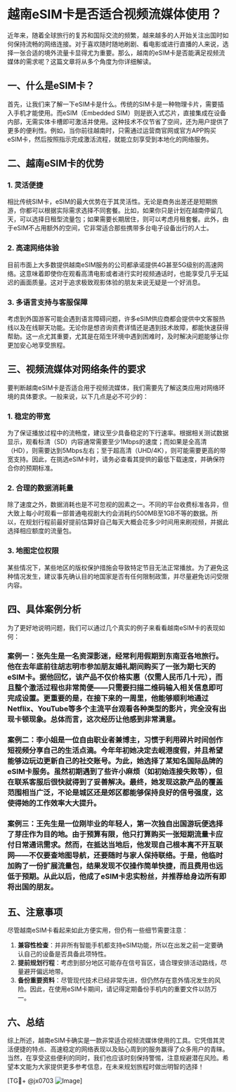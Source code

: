 # 越南eSIM卡是否适合视频流媒体使用？

近年来，随着全球旅行的复苏和国际交流的频繁，越来越多的人开始关注出国时如何保持流畅的网络连接。对于喜欢随时随地刷剧、看电影或进行直播的人来说，选择一张合适的境外流量卡显得尤为重要。那么，越南的eSIM卡是否能满足视频流媒体的需求呢？这篇文章将从多个角度为你详细解读。

## 一、什么是eSIM卡？

首先，让我们来了解一下eSIM卡是什么。传统的SIM卡是一种物理卡片，需要插入手机才能使用。而eSIM（Embedded SIM）则是嵌入式芯片，直接集成在设备内部，无需实体卡槽即可激活并使用。这种技术不仅节省了空间，还为用户提供了更多的便利性。例如，当你前往越南时，只需通过运营商官网或官方APP购买eSIM卡，然后按照指示完成激活流程，就能立刻享受到本地化的网络服务。

## 二、越南eSIM卡的优势

### 1. 灵活便捷

相比传统SIM卡，eSIM的最大优势在于其灵活性。无论是商务出差还是短期旅游，你都可以根据实际需求选择不同套餐。比如，如果你只是计划在越南停留几天，可以选择日租型流量包；如果需要长期居住，则可以考虑月租套餐。此外，由于eSIM不占用额外的空间，它非常适合那些携带多台电子设备出行的人士。

### 2. 高速网络体验

目前市面上大多数提供越南eSIM服务的公司都承诺提供4G甚至5G级别的高速网络。这意味着即使你在观看高清电影或者进行实时视频通话时，也能享受几乎无延迟的画面质量。这对于追求极致观影体验的朋友来说无疑是一个好消息。

### 3. 多语言支持与客服保障

考虑到外国游客可能会遇到语言障碍问题，许多eSIM供应商都会提供中文客服热线以及在线聊天功能。无论你是想咨询资费详情还是遇到技术故障，都能快速获得帮助。这一点尤其重要，尤其是在陌生环境中遇到困难时，及时解决问题能够让你更加安心地享受旅程。

## 三、视频流媒体对网络条件的要求

要判断越南eSIM卡是否适合用于视频流媒体，我们需要先了解这类应用对网络环境的具体要求。一般来说，以下几点是必不可少的：

### 1. 稳定的带宽

为了保证播放过程中的流畅度，建议至少具备稳定的下行速率。根据相关测试数据显示，观看标清（SD）内容通常需要至少1Mbps的速度；而如果是全高清（HD），则需要达到5Mbps左右；至于超高清（UHD/4K），则可能需要更高的带宽支持。因此，在挑选eSIM卡时，请务必查看其提供的最低下载速度，并确保符合你的预期标准。

### 2. 合理的数据消耗量

除了速度之外，数据消耗也是不可忽视的因素之一。不同的平台收费标准各异，但大致上每小时观看一部普通电视剧大约会消耗约500MB至1GB不等的数据。所以，在规划行程前最好提前估算好自己每天大概会花多少时间用来刷视频，并据此选择相应额度的流量包。

### 3. 地图定位权限

某些情况下，某些地区的版权保护措施会导致特定节目无法正常播放。为了避免这种情况发生，建议事先确认目的地国家是否有任何限制政策，并尽量避免访问受限内容。

## 四、具体案例分析

为了更好地说明问题，我们可以通过几个真实的例子来看看越南eSIM卡的表现如何：

### 案例一：张先生是一名资深影迷，经常利用假期到东南亚各地旅行。他在去年底前往胡志明市参加朋友婚礼期间购买了一张为期七天的eSIM卡。据他回忆，该产品不仅价格实惠（仅需人民币几十元），而且整个激活过程也非常简便——只需要扫描二维码输入相关信息即可完成设置。更重要的是，在接下来的一周里，他能够顺利地通过Netflix、YouTube等多个主流平台观看各种类型的影片，完全没有出现卡顿现象。总体而言，这次经历让他感到非常满意。

### 案例二：李小姐是一位自由职业者兼博主，习惯于利用碎片时间创作短视频分享自己的生活点滴。今年年初她决定去岘港度假，并且希望能够边玩边更新自己的社交账号。为此，她选择了某知名国际品牌的eSIM卡服务。虽然初期遇到了些许小麻烦（如初始连接失败等），但在联系客服后很快就得到了妥善解决。最终，她发现这款产品的覆盖范围相当广泛，不论是城区还是郊区都能够保持良好的信号强度，这使得她的工作效率大大提升。

### 案例三：王先生是一位刚毕业的年轻人，第一次独自出国游玩便选择了芽庄作为目的地。由于预算有限，他只打算购买一张短期流量卡应付日常通讯需求。然而，在抵达当地后，他发现自己根本离不开互联网——不仅要查地图导航，还要随时与家人保持联络。于是，他临时加购了一份扩展流量包，结果发现不仅操作简单快捷，而且费用也远低于预期。从此以后，他成了eSIM卡忠实粉丝，并推荐给身边所有即将出国的朋友。

## 五、注意事项

尽管越南eSIM卡看起来如此方便实用，但仍有一些细节需要注意：

1. **兼容性检查**：并非所有智能手机都支持eSIM功能，所以在出发之前一定要确认自己的设备是否具备此项特性。
2. **提前规划行程**：考虑到部分地区可能存在信号盲区，请合理安排活动路线，尽量避开偏远地带。
3. **备份重要资料**：尽管现代技术已经非常先进，但仍然存在意外情况发生的风险。因此，在使用eSIM卡期间，请记得定期备份手机内的重要文件以防万一。

## 六、总结

综上所述，越南eSIM卡确实是一款非常适合视频流媒体使用的工具。它凭借其灵活便捷的特点、高速稳定的网络表现以及贴心周到的服务赢得了众多用户的青睐。当然，在享受这些便利的同时，我们也应该时刻保持警惕，注意规避潜在风险。希望本文能为大家提供更多参考信息，在未来规划旅程时做出明智的选择！

[TG💪+ @jx0703 ![Image](https://github.com/user-attachments/assets/dbca1d08-cadb-493c-b0ec-ad6f7a83f270)]